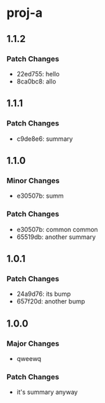 # proj-a

## 1.1.2

### Patch Changes

- 22ed755: hello
- 8ca0bc8: allo

## 1.1.1

### Patch Changes

- c9de8e6: summary

## 1.1.0

### Minor Changes

- e30507b: summ

### Patch Changes

- e30507b: common common
- 65519db: another summary

## 1.0.1

### Patch Changes

- 24a9d76: its bump
- 657f20d: another bump

## 1.0.0

### Major Changes

- qweewq

### Patch Changes

- it's summary anyway
